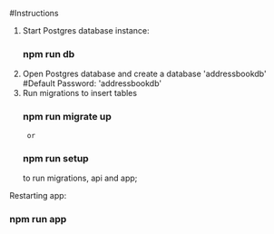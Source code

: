 #Instructions
1. Start Postgres database instance:
	### npm run db
2. Open Postgres database and create a database 'addressbookdb'
	#Default Password: 'addressbookdb'
3. Run migrations to insert tables
	### npm run migrate up
		or
	### npm run setup
	to run migrations, api and app;

Restarting app:
 ### npm run app
